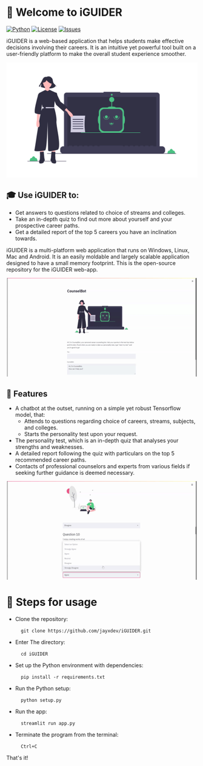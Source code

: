 # :wave: Welcome to iGUIDER
[![Python](https://img.shields.io/badge/Python-3.7.0-blue)]() 
[![License](https://img.shields.io/github/license/jayxdev/iGUIDER)](https://github.com/jayxdev/iGUIDER/blob/master/LICENSE) 
[![Issues](https://img.shields.io/github/issues/jayxdev/Neural_Style_Transfer)]()


iGUIDER is a web-based application that helps students make effective decisions involving their careers. 
It is an intuitive yet powerful tool built on a user-friendly platform to make the overall student experience smoother. 


![](res/img/21.png)
## :mortar_board: Use iGUIDER to:
- Get answers to questions related to choice of streams and colleges.
- Take an in-depth quiz to find out more about yourself and your prospective career paths.
- Get a detailed report of the top 5 careers you have an inclination towards.

iGUIDER is a multi-platform web application that runs on Windows, Linux, Mac and Android. It is an easily moldable and largely scalable application designed to have a small memory footprint. 
This is the open-source repository for the iGUIDER web-app.


<p align="center">
<img width="500" height="260" src="res/gif_bot.gif">
</p>

## :star2: Features
- A chatbot at the outset, running on a simple yet robust Tensorflow model, that:
  - Attends to questions regarding choice of careers, streams, subjects, and colleges.
  - Starts the personality test upon your request.
- The personality test, which is an in-depth quiz that analyses your strengths and weaknesses. 
- A detailed report following the quiz with particulars on the top 5 recommended career paths.
- Contacts of professional counselors and experts from various fields if seeking further guidance is deemed necessary. 


<p align="center">
<img width="500" height="260" src="res/gif_results.gif">
</p>

# :green_book: Steps for usage

- Clone the repository: 

        git clone https://github.com/jayxdev/iGUIDER.git
- Enter The directory: 

        cd iGUIDER
- Set up the Python environment with dependencies:

        pip install -r requirements.txt
- Run the Python setup:
        
        python setup.py
- Run the app:

        streamlit run app.py
- Terminate the program from the terminal:

        Ctrl+C

That's it!
